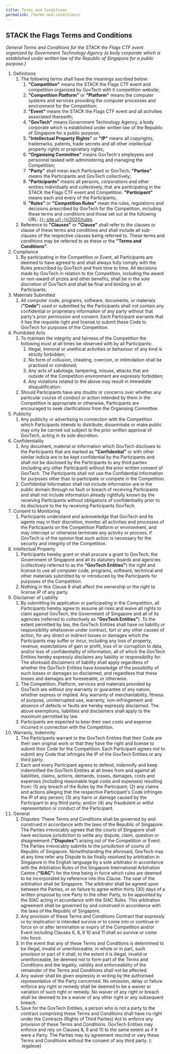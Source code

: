 ```yaml
---
title: Terms and Conditions
permalink: /terms-and-conditions/
---
```


## STACK the Flags Terms and Conditions

*General Terms and Conditions for the STACK the Flags CTF event organized by Government Technology Agency (a body corporate which is established under written law of the Republic of Singapore for a public purpose.)*

1. Definitions
    1. The following terms shall have the meanings ascribed below:
        1. **"Competition"** means the STACK the Flags CTF event and competition organized by GovTech with it competition website; 
        2. **"Competition Platform"** or **"Platform"** means the computer systems and services providing the computer processes and environment for the Competition;
        3. **"Event"** means the STACK the Flags CTF event and all activities associated therewith;
        4. **"GovTech"** means Government Technology Agency, a body corporate which is established under written law of the Republic of Singapore for a public purpose;
        5. **"Intellectual Property Rights"** or **"IP"** means all copyrights, trademarks, patents, trade secrets and all other intellectual property rights or proprietary rights;
        6. **"Organising Committee"** means GovTech's employees and personnel tasked with administering and managing the Competition;
        7. **"Party"** shall mean each Participant or GovTech, **"Parties"** means the Participants and GovTech collectively;
        8. **"Participants"** means all persons, corporations and other entities individually and collectively, that are participating in the STACK the Flags CTF event and Competition. **"Participant"** means each and every of the Participants;
        9. **"Rules"** or **"Competition Rules"** mean the rules, regulations and decisions prescribed by GovTech for the Competition, including these terms and conditions and those set out at the following URL: [{{- site.url -}}/2020/rules](/2020/rules).
    2. Reference to **"Clauses"** or **"Clause"** shall refer to the clauses or clause of these terms and conditions and shall include all sub-clauses of the respective clauses being referred to. These terms and conditions may be referred to as these or the **"Terms and Conditions"**.
2. Compliance
    1. By participating in the Competition or Event, all Participants are deemed to have agreed to and shall always fully comply with the Rules prescribed by GovTech and from time to time. All decisions made by GovTech in relation to the Competition, including the award or non-award of prizes and other benefits, shall be in the sole discretion of GovTech and shall be final and binding on all Participants. 
3. Materials Submitted
    1. All computer code, programs, software, documents, or materials (**"Code"**) used or submitted by the Participants shall not contain any confidential or proprietary information of any party without that party's prior permission and consent. Each Participant warrants that it has the requisite right and license to submit these Code to GovTech for purposes of the Competition.
4. Prohibited Acts
    1. To maintain the integrity and fairness of the Competition the following must at all times be observed with by all Participants:
        1. Illegal, immoral or unethical activities or behaviour of any kind is strictly forbidden;
        2. No form of collusion, cheating, coercion, or intimidation shall be practised or condoned;
        3. Any acts of sabotage, tampering, misuse, attacks that are outside of the Competition environment are expressly forbidden;
        4. Any violations related to the above may result in immediate disqualification.
    2. Should Participants have any doubts or concerns over whether any particular course of conduct or action intended by them in the Competition is appropriate or otherwise, Participants are encouraged to seek clarifications from the Organising Committee.
5. Publicity
    1. Any publicity or advertising in connection with the Competition which Participants intends to distribute, disseminate or make public may only be carried out subject to the prior written approval of GovTech, acting in its sole discretion.
6. Confidentiality
    1. Any document, material or information which GovTech discloses to the Participants that are marked as **"Confidential"** or with other similar indicia are to be kept confidential by the Participants and shall not be disclosed by the Participants to any third parties (including any other Participant) without the prior written consent of GovTech. The Participants shall not use the Confidential Information for purposes other than to participate or compete in the Competition.
    2. Confidential Information shall not include information are in the public domain through no fault or breach of receiving Participants and shall not include information already rightfully known by the receiving Participants without obligations of confidentiality prior to its disclosure to the by receiving Participants GovTech.
7. Consent to Monitoring
    1. Participants understand and acknowledge that GovTech and its agents may in their discretion, monitor all activities and processes of the Participants on the Competition Platform or environment, and may intercept or otherwise terminate any activity or process, if GovTech is of the opinion that such action is necessary for the security and integrity of the Competition.
8. Intellectual Property
    1. Participants hereby grant or shall procure a grant to GovTech, the Government of Singapore and all its statutory boards and agencies (collectively referred to as the **"GovTech Entities"**) the right and license to use all computer code, programs, software, technical and other materials submitted by or introduced by the Participants for purposes of the Competition. 
    2. Nothing in this Clause 8 shall affect the ownership or the right to license IP of any party.
9. Disclaimer of Liability
    1. By submitting its application or participating in the Competition, all Participants hereby agree to assume all risks and waive all rights to claim against GovTech, the Government of Singapore and all of its agencies (referred to collectively as **"GovTech Entities"**). To the extent permitted by law, the GovTech Entities shall have no liability or responsibility whatsoever under contract, tort or any other causes of action, for any direct or indirect losses or damages which the Participants may suffer or incur, including any loss of property, revenue, expectations of gain or profit, loss of or corruption to data, and/or loss of confidentiality of information, all of which the GovTech Entities hereby expressly disclaims any liability or responsibility for. The aforesaid disclaimers of liability shall apply regardless of whether the GovTech Entities have knowledge of the possibility of such losses or damages so disclaimed, and regardless that these losses and damages are foreseeable, or otherwise.
    2. The Competition, Platform, services and materials provided by GovTech are without any warranty or guarantee of any nature, whether express or implied. Any warranty of merchantability, fitness of purpose, uninterrupted use, warranty, non-infringement and absence of defects or faults are hereby expressly disclaimed. The above exemptions, liabilities and disclaimers shall apply to the maximum permitted by law. 
    3. Participants are expected to bear their own costs and expense incurred in connection with the Competition.
10. Warranty, Indemnity
    1. The Participants warrant to the GovTech Entities that their Code are their own original work or that they have the right and license to submit their Code for the Competition.  Each Participant agrees not to submit any Code that infringes the IP of the GovTech Entities or any third party.
    2. Each and every Participant agrees to defend, indemnify and keep indemnified the GovTech Entities at all times from and against all liabilities, claims, actions, demands, losses, damages, costs and expenses (including reasonable legal costs and expenses) resulting from: (1) any breach of the Rules by the Participant; (2) any claims and actions alleging that the respective Participant's Code infringes the IP of any person; (3) any harm or damage caused by the Participant to any third party; and/or (4) any fraudulent or wilful representation or conduct of the Participant. 
11. General
    1. Disputes: These Terms and Conditions shall be governed by and construed in accordance with the laws of the Republic of Singapore. The Parties irrevocably agrees that the courts of Singapore shall have exclusive jurisdiction to settle any dispute, claim, question or disagreement (**"Disputes"**) arising out of the Competition or Event. The Parties irrevocably submits to the jurisdiction of courts of Republic of Singapore. Notwithstanding the aforesaid, GovTech may at any time refer any Dispute to be finally resolved by arbitration in Singapore in the English language by a sole arbitrator in accordance with the Arbitration Rules of the Singapore International Arbitration Centre (**"SIAC"**) for the time being in force which rules are deemed to be incorporated by reference into this Clause.  The seat of the arbitration shall be Singapore. The arbitrator shall be agreed upon between the Parties, or on failure to agree within thirty (30) days of a written proposal by one Party to the other Party, to be appointed by the SIAC acting in accordance with the SIAC Rules. This arbitration agreement shall be governed by and construed in accordance with the laws of the Republic of Singapore.
    2. Any provision of these Terms and Conditions Contract that expressly or by implication is intended survive or to come into or continue in force on or after termination or expiry of the Competition and/or Event including Clauses 6, 8, 9 10 and 11 shall so survive or come into force.
    3. In the event that any of these Terms and Conditions is determined to be illegal, invalid or unenforceable, in whole or in part, such provision or part of it shall, to the extent it is illegal, invalid or unenforceable, be deemed not to form part of the Terms and Conditions and the legality, validity and enforceability of the remainder of the Terms and Conditions shall not be affected.
    4. Any waiver shall be given expressly in writing by the authorised representative of the Party concerned. No omission, delay or failure enforce any right or remedy shall be deemed to be a waiver or variation of such right or remedy. No waiver of any right or breach shall be deemed to be a waiver of any other right or any subsequent breach. 
    5. Save for the GovTech Entities, a person who is not a party to the contract comprising these Terms and Conditions shall have no right under the Contracts (Rights of Third Parties) Act to enforce any provision of these Terms and Conditions. GovTech Entities may enforce and rely on Clauses 8, 9 and 10 to the same extent as if it were a Party. The Parties may by agreement rescind or vary these Terms and Conditions without the consent of any third party. 
{: .legalese}
